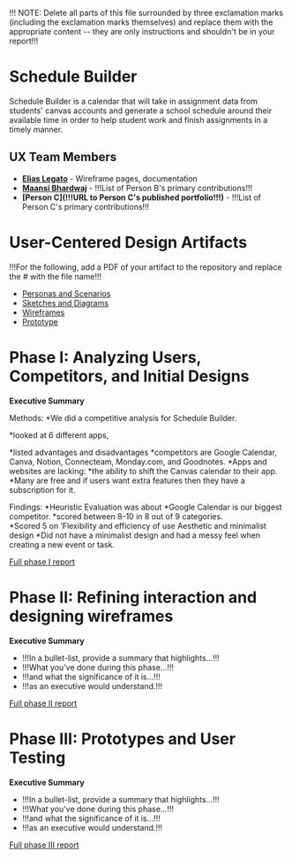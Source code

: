 !!! NOTE: Delete all parts of this file surrounded by three exclamation marks (including the exclamation marks themselves) and replace them with the appropriate content -- they are only instructions and shouldn't be in your report!!!

# Schedule Builder

Schedule Builder is a calendar that will take in assignment data from students' canvas accounts and generate a school schedule around their available time in order to help student work and finish assignments in a timely manner. 

## UX Team Members

* **[Elias Legato](https://github.com/UsabilityEngineering/ux-portfolio-enlegato/tree/master)** - Wireframe pages, documentation
* **[Maansi Bhardwaj](https://github.com/UsabilityEngineering/ux-portfolio-bmaansi)** - !!!List of Person B's primary contributions!!!
* **[Person C](!!!URL to Person C's published portfolio!!!)** - !!!List of Person C's primary contributions!!!

# User-Centered Design Artifacts
 
!!!For the following, add a PDF of your artifact to the repository and replace the # with the file name!!!

* [Personas and Scenarios](personas/)
* [Sketches and Diagrams](sketches/)
* [Wireframes](wireframes/)
* [Prototype](#)

# Phase I: Analyzing Users, Competitors, and Initial Designs

**Executive Summary**

Methods:
*We did a competitive analysis for Schedule Builder.

*looked at 6 different apps, 

*listed advantages and disadvantages 
       *competitors are Google Calendar, Canva, Notion, Connecteam, Monday.com, and Goodnotes. 
       *Apps and websites are lacking: 
            *the ability to shift the Canvas calendar to their app. 
       *Many are free and if users want extra features then they have a subscription for it. 
             
Findings:
*Heuristic Evaluation was about 
       *Google Calendar is our biggest competitor. 
       *scored between 8-10 in 8 out of 9 categories.  
       *Scored 5 on ‘Flexibility and efficiency of use Aesthetic and minimalist design
           *Did not have a minimalist design and had a messy feel when creating a new event or task. 

[Full phase I report](phaseI/)

# Phase II: Refining interaction and designing wireframes

**Executive Summary**

* !!!In a bullet-list, provide a summary that highlights...!!!
* !!!What you've done during this phase...!!!
* !!!and what the significance of it is...!!!
* !!!as an executive would understand.!!!

[Full phase II report](phaseII/)

# Phase III: Prototypes and User Testing

**Executive Summary**

* !!!In a bullet-list, provide a summary that highlights...!!!
* !!!What you've done during this phase...!!!
* !!!and what the significance of it is...!!!
* !!!as an executive would understand.!!!

[Full phase III report](phaseIII/)
